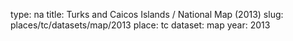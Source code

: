 type: na
title: Turks and Caicos Islands / National Map (2013)
slug: places/tc/datasets/map/2013
place: tc
dataset: map
year: 2013

